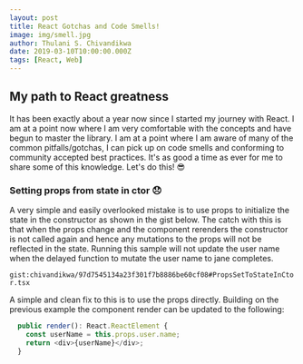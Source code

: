 ```yaml
---
layout: post
title: React Gotchas and Code Smells!
image: img/smell.jpg
author: Thulani S. Chivandikwa
date: 2019-03-10T10:00:00.000Z
tags: [React, Web]
---
```


## My path to React greatness

It has been exactly about a year now since I started my journey with React. I am at a point now where I am very comfortable with the concepts and have begun to master the library. I am at a point where I am aware of many of the common pitfalls/gotchas, I can pick up on code smells and conforming to community accepted best practices. It's as good a time as ever for me to share some of this knowledge. Let's do this! :sunglasses:

### Setting props from state in ctor :disappointed:
A very simple and easily overlooked mistake is to use props to initialize the state in the constructor as shown in the gist below. The catch with this is that when the props change and the component rerenders the constructor is not called again and hence any mutations to the props will not be reflected in the state. Running this sample will not update the user name when the delayed function to mutate the user name to jane completes.

`gist:chivandikwa/97d7545134a23f301f7b8886be60cf08#PropsSetToStateInCtor.tsx`

A simple and clean fix to this is to use the props directly. Building on the previous example the component render can be updated to the following:

```TypeScript
  public render(): React.ReactElement {
    const userName = this.props.user.name;
    return <div>{userName}</div>;
  }
```
